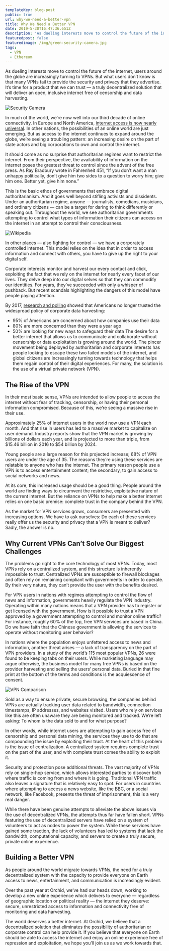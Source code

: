 ```yaml
---
templateKey: blog-post
public: true
url: why-we-need-a-better-vpn
title: Why We Need a Better VPN
date: 2019-5-30T16:47:36.651Z
description: 'As dueling interests move to control the future of the internet, users around the globe are increasingly turning to VPNs.'
featuredpost: false
featuredimage: /img/green-security-camera.jpg
tags:
  - VPN
  - Ethereum
---
```

As dueling interests move to control the future of the internet, users around the globe are increasingly turning to VPNs. But what users don’t know is that many VPNs fail to provide the security and privacy that they advertise. It’s time for a product that we can trust — a truly decentralized solution that will deliver an open, inclusive internet free of censorship and data harvesting.

![Security Camera](green-security-camera.jpg)

In much of the world, we’re now well into our third decade of online connectivity. In Europe and North America, [internet access is now nearly universal](https://datareportal.com/reports/digital-2019-global-digital-overview). In other nations, the possibilities of an online world are just emerging. But as access to the internet continues to expand around the globe, we’re seeing a troubling pattern: an increasing desire on the part of state actors and big corporations to own and control the internet.

It should come as no surprise that authoritarian regimes want to restrict the internet. From their perspective, the availability of information on the internet poses the greatest threat to control since the advent of the free press. As Ray Bradbury wrote in Fahrenheit 451, “If you don’t want a man unhappy politically, don’t give him two sides to a question to worry him; give him one. Better yet, give him none.”

This is the basic ethos of governments that embrace digital authoritarianism. And it goes well beyond stifling activists and dissidents. Under an authoritarian regime, anyone — journalists, comedians, musicians, and ordinary citizens — can be a target for daring to think differently or speaking out. Throughout the world, we see authoritarian governments attempting to control what types of information their citizens can access on the internet in an attempt to control their consciousness.

![Wikipedia](/img/wikipedia-blocked.png)

In other places — also fighting for control — we have a corporately controlled internet. This model relies on the idea that in order to access information and connect with others, you have to give up the right to your digital self.

Corporate interests monitor and harvest our every contact and click, exploiting the fact that we rely on the internet for nearly every facet of our lives. They delve deep into our digital selves so that they can commodify our identities. For years, they’ve succeeded with only a whisper of pushback. But recent scandals highlighting the dangers of this model have people paying attention.

By 2017, [research and polling](http://www.telesign.com/wp-content/uploads/2016/11/TeleSign-Consumer-Account-Security-Report-2016-FINAL.pdf) showed that Americans no longer trusted the widespread policy of corporate data harvesting:

- 95% of Americans are concerned about how companies use their data
- 80% are more concerned than they were a year ago
- 50% are looking for new ways to safeguard their data
The desire for a better internet that allows us to communicate and collaborate without censorship or data exploitation is growing around the world. The pincer movement being deployed by authoritarian and corporate interests has people looking to escape these two failed models of the internet, and global citizens are increasingly turning towards technology that helps them regain control of their digital experiences. For many, the solution is the use of a virtual private network (VPN).

## The Rise of the VPN
In their most basic sense, VPNs are intended to allow people to access the internet without fear of tracking, censorship, or having their personal information compromised. Because of this, we’re seeing a massive rise in their use.

Approximately 25% of internet users in the world now use a VPN each month. And that rise in users has led to a massive market to capitalize on user demand. Industry reports show that the VPN market is growing by billions of dollars each year, and is projected to more than triple, from $15.46 billion in 2016 to $54 billion by 2024.

Young people are a large reason for this projected increase; 68% of VPN users are under the age of 35. The reasons they’re using these services are relatable to anyone who has the internet. The primary reason people use a VPN is to access entertainment content; the secondary, to gain access to social networks and news.

At its core, this increased usage should be a good thing. People around the world are finding ways to circumvent the restrictive, exploitative nature of the current internet. But the reliance on VPNs to help make a better internet relies on one basic premise: complete trust in the company behind the VPN.

As the market for VPN services grows, consumers are presented with increasing options. We have to ask ourselves: Do each of these services really offer us the security and privacy that a VPN is meant to deliver? Sadly, the answer is no.

## Why Current VPNs Can’t Solve Our Biggest Challenges
The problems go right to the core technology of most VPNs. Today, most VPNs rely on a centralized system, and this structure is inherently impossible to trust. Centralized VPNs are susceptible to firewall blockages and often rely on remaining compliant with governments in order to operate. By their very nature, they can’t provide the user with the benefits desired.

For VPN users in nations with regimes attempting to control the flow of news and information, governments heavily regulate the VPN industry. Operating within many nations means that a VPN provider has to register or get licensed with the government. How is it possible to trust a VPN approved by a government attempting to control and monitor online traffic? For instance, roughly 60% of the top, free VPN services are based in China. Do we have faith that the Chinese government is allowing the services to operate without monitoring user behavior?

In nations where the population enjoys unfettered access to news and information, another threat arises — a lack of transparency on the part of VPN providers. In a study of the world’s 115 most popular VPNs, 26 were found to be keeping tabs on their users. While marketing language may argue otherwise, the business model for many free VPNs is based on the provider harvesting and selling the users’ personal data. Buried in that fine print at the bottom of the terms and conditions is the acquiescence of consent.

![VPN Comparison](/img/vpn-comparison-chart.png)

Sold as a way to ensure private, secure browsing, the companies behind VPNs are actually tracking user data related to bandwidth, connection timestamps, IP addresses, and websites visited. Users who rely on services like this are often unaware they are being monitored and tracked. We’re left asking: To whom is the data sold to and for what purpose?

In other words, while internet users are attempting to gain access free of censorship and personal data mining, the services they use to do that are compounding the issue by exploiting their trust. At the heart of this problem is the issue of centralization. A centralized system requires complete trust on the part of the user, and with complete trust comes the ability to exploit it.

Security and protection pose additional threats. The vast majority of VPNs rely on single-hop service, which allows interested parties to discover both where traffic is coming from and where it is going. Traditional VPN traffic also leaves a signature that is relatively easy to spot. For users in countries where attempting to access a news website, like the BBC, or a social network, like Facebook, presents the threat of imprisonment, this is a very real danger.

While there have been genuine attempts to alleviate the above issues via the use of decentralized VPNs, the attempts thus far have fallen short. VPNs featuring the use of decentralized servers have relied on a system of volunteers to act as nodes to power the system. While these services have gained some traction, the lack of volunteers has led to systems that lack the bandwidth, computational capacity, and servers to create a truly secure, private online experience.

## Building a Better VPN
As people around the world migrate towards VPNs, the need for a truly decentralized system with the capacity to provide everyone on Earth access to news, entertainment, and communication is increasingly evident.

Over the past year at Orchid, we’ve had our heads down, working to develop a new online experience which delivers to everyone — regardless of geographic location or political reality — the internet they deserve: secure, unrestricted access to information and connectivity free of monitoring and data harvesting.

The world deserves a better internet. At Orchid, we believe that a decentralized solution that eliminates the possibility of authoritarian or corporate control can help provide it. If you believe that everyone on Earth should be able to access the internet and enjoy an online experience free of repression and exploitation, we hope you’ll join us as we work towards that.